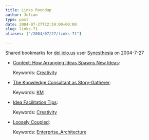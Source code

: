 ```yaml
---
title: Links Roundup
author: Julian
type: post
date: 2004-07-27T22:59:00+00:00
slug: links-71 
aliases: ["/2004/07/27/links-71"]

---
```

Shared bookmarks for [del.icio.us][1] user  [Synesthesia][2] on 2004-7-27

  * [Context: How Arranging Ideas Spawns New Ideas][3]:
   
    Keywords: [Creativity][4]
  * [The Knowledge Consultant as Story-Gatherer][5]:
   
    Keywords: [KM][6]
  * [Idea Facilitation Tips][7]:
   
    Keywords: [Creativity][4]
  * [Loosely Coupled][8]:
   
    Keywords: [Enterprise_Architecture][9]

 [1]: https://del.icio.us/
 [2]: https://del.icio.us/synesthesia
 [3]: https://blog.contentious.com/archives/000288.html "https://blog.contentious.com/archives/000288.html"
 [4]: https://del.icio.us/synesthesia/Creativity
 [5]: https://blogs.salon.com/0002007/2004/07/26.html "https://blogs.salon.com/0002007/2004/07/26.html"
 [6]: https://del.icio.us/synesthesia/KM
 [7]: https://thinksmart.typepad.com/good_morning_thinkers/2004/07/idea_facilitati.html "https://thinksmart.typepad.com/good_morning_thinkers/2004/07/idea_facilitati.html"
 [8]: https://www.rds.com/books/looselyCoupled/index.html "https://www.rds.com/books/looselyCoupled/index.html"
 [9]: https://del.icio.us/synesthesia/Enterprise_Architecture